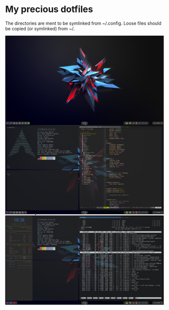 # My precious dotfiles

The directories are ment to be symlinked from ~/.config.
Loose files should be copied (or symlinked) from ~/.

![looks like](./screenshots/rice.jpg)

